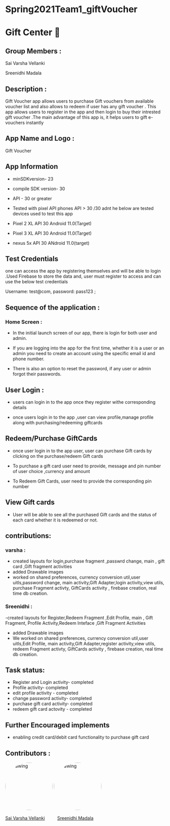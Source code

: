 # Spring2021Team1_giftVoucher


# Gift Center :gift:

## Group Members :

Sai Varsha Vellanki

Sreenidhi Madala



## Description :

Gift Voucher  app allows users to purchase  Gift vouchers  from available voucher list and also allows to  redeem if user has any gift voucher  . This app allows users to register in the app and then login to buy their intrested gift voucher  .The main advantage of this app is, it helps users to  gift e-vouchers instantly  






## App Name and Logo :

Gift Voucher


## App Information



- minSDKversion- 23

- compile SDK version- 30

- API - 30 or greater 

- Tested with pixel API phones  API > 30 /30  adnt he below are tested  devices used  to test this app

- Pixel 2 XL API 30 Android 11.0(Target)
- Pixel 3 XL API 30 Android 11.0(Target)
- nexus 5x API 30 ANdroid 11.0(target)

## Test Credentials
one can access the app by registering themselves and will be able to login .Used Firebase to store the data and, user must register to access  and  can use the below test credentials

Username: test@com, password: pass123 ;

## Sequence of the application :

### Home Screen :

- In the initial launch screen of our app, there is login for both user and admin. 

- If you are logging into the app for the first time, whether it is a user or an admin you need to create an account using the specific email id and phone number.

- There is also an option to reset the password, if any user or admin forgot their passwords.


## User Login :

- users can login in to the app once they register withe corresponding details

- once users login in to the app ,user can view profile,manage profile along with purchasing/redeeming giftcards



## Redeem/Purchase GiftCards
 
 - once user login in to the app user, user can purchase Gift cards by clicking on the purchase/redeem Gift cards
 
 - To purchase a gift card user need to provide, message and  pin number of user choice ,currency and amount

 - To Redeem Gift Cards, user need to provide the corresponding  pin number 

## View Gift cards

- User will be able to see all the purchased Gift cards and  the status of each card whether it is redeemed or not.

## contributions:

### varsha :

- created  layouts for login,purchase fragment ,passwrd change, main , gift card ,Gift fragment activities
- added Drawable images
- worked on shared preferences, currency conversion util,user uitls,password change, main activity,Gift Adapter,login activity,view utils, purchase Fragment activty, GiftCards activity , firebase creation, real time db creation.

### Sreenidhi :
-created  layouts for Register,Redeem Fragment ,Edit Profile, main , Gift Fragment, Profile Activity,Redeem Inteface ,Gift Fragment Activities
- added Drawable images
- We worked on shared preferences, currency conversion util,user uitls,Edit Profile, main activity,Gift Adapter,register activity,view utils, redeem Fragment activty, GiftCards activity , firebase creation, real time db creation.

 ## Task status: 
 
 - Register and Login activity- completed
 - Profile activity- completed
 - edit profile activity - completed
 - change password activity- completed
 - purchase gift card activity- completed
 - redeem gift card actovity - completed

## Further Encouraged implements 

- enabling  credit card/debit card functionality  to purchase gift card

## Contributors :

  <img src="vsv.png" alt="drawing" width="150" style="border-radius:50%" />                  <img src="SM.png" alt="drawing" width="150" style="border-radius:50%" /> 
 
   [Sai Varsha Vellanki](https://github.com/cherryvarsha99)    &nbsp;&nbsp;&nbsp;&nbsp;&nbsp;&nbsp;&nbsp;&nbsp;       [Sreenidhi Madala](https://github.com/Sreenidhi17) 
